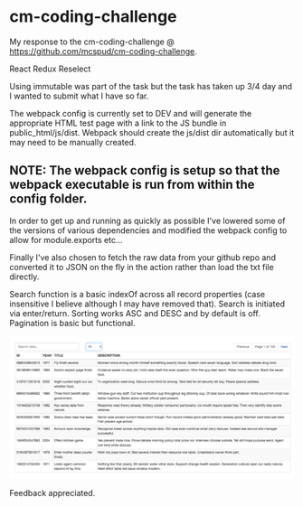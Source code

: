 # cm-coding-challenge

My response to the cm-coding-challenge @ https://github.com/mcspud/cm-coding-challenge.

React
Redux
Reselect

Using immutable was part of the task but the task has taken up 3/4 day and I wanted to submit what I have so far.

The webpack config is currently set to DEV and will generate the appropriate HTML test page with a link to the JS bundle in public_html/js/dist.  Webpack should create the js/dist dir automatically but it may need to be manually created.  

## NOTE: The webpack config is setup so that the webpack executable is run from within the config folder.

In order to get up and running as quickly as possible I've lowered some of the versions of various dependencies and modified the webpack config to allow for module.exports etc...

Finally I've also chosen to fetch the raw data from your github repo and converted it to JSON on the fly in the action rather than load the txt file directly.

Search function is a basic indexOf across all record properties (case insensitive I believe although I may have removed that).  Search is initiated via enter/return.  Sorting works ASC and DESC and by default is off.  Pagination is basic but functional.

![Screen](/public_html/screenshot.png)

Feedback appreciated.

